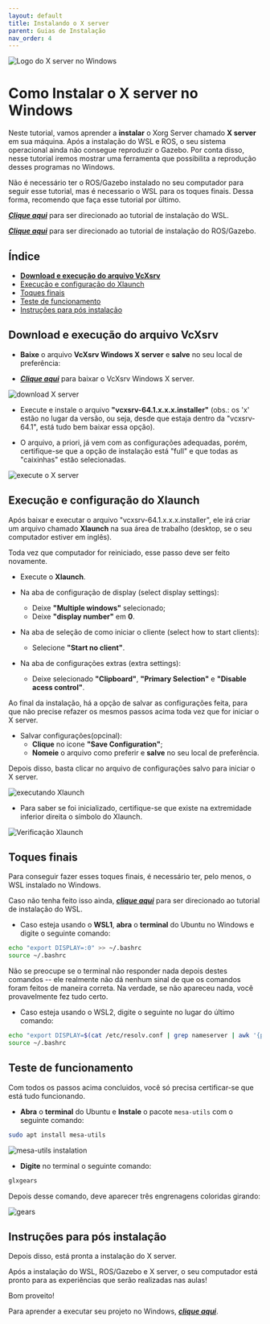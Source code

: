 ```yaml
---
layout: default
title: Instalando o X server
parent: Guias de Instalação
nav_order: 4
---
```


![Logo do X server no Windows](../assets/img/logo_Xserver.png)

# Como Instalar o X server no Windows

Neste tutorial, vamos aprender a **instalar** o Xorg Server chamado **X server** em sua máquina.
Após a instalação do WSL e ROS, o seu sistema operacional ainda não consegue reproduzir o Gazebo. Por conta disso, nesse tutorial iremos mostrar uma ferramenta que possibilita a reprodução desses programas no Windows.

Não é necessário ter o ROS/Gazebo instalado no seu computador para seguir esse tutorial, mas é necessario o WSL para os toques finais. Dessa forma, recomendo que faça esse tutorial por último.

***[Clique aqui](../InstalationGuides/WSL.md)*** para ser direcionado ao tutorial de instalação do WSL.

***[Clique aqui](../InstalationGuides/ROSGazeboWSL.md)*** para ser direcionado ao tutorial de instalação do ROS/Gazebo.

## Índice<!-- omit in toc -->

- [**Download e execução do arquivo VcXsrv**](#download-e-execução-do-arquivo-vcxsrv)
- [Execução e configuração do Xlaunch](#execução-e-configuração-do-xlaunch)
- [Toques finais](#toques-finais)
- [Teste de funcionamento](#teste-de-funcionamento)
- [Instruções para pós instalação](#instruções-para-pós-instalação)

## **Download e execução do arquivo VcXsrv**

- **Baixe** o arquivo **VcXsrv Windows X server** e **salve** no seu local de preferência:

- ***[Clique aqui](https://sourceforge.net/projects/vcxsrv/)*** para baixar o VcXsrv Windows X server.

![download X server](../assets/gif/XServer/0_baixando_VcXsrv.gif)

- Execute e instale o arquivo **"vcxsrv-64.1.x.x.x.installer"** (obs.: os 'x' estão no lugar da versão, ou seja, desde que estaja dentro da "vcxsrv-64.1", está tudo bem baixar essa opção).

- O arquivo, a priori, já vem com as configurações adequadas, porém, certifique-se que a opção de instalação está "full" e que todas as "caixinhas" estão selecionadas.

![execute o X server](../assets/gif/XServer/1_executando_VcXsrv.gif)

## Execução e configuração do Xlaunch

Após baixar e executar o arquivo "vcxsrv-64.1.x.x.x.installer", ele irá criar um arquivo chamado **Xlaunch** na sua área de trabalho (desktop, se o seu computador estiver em inglês).

Toda vez que computador for reiniciado, esse passo deve ser feito novamente.

- Execute o **Xlaunch**.
- Na aba de configuração de display (select display settings):
  - Deixe **"Multiple windows"** selecionado;
  - Deixe **"display number"** em **0**.

- Na aba de seleção de como iniciar o cliente (select how to start clients):
  - Selecione **"Start no client"**.

- Na aba de configurações extras (extra settings):
  - Deixe selecionado **"Clipboard"**, **"Primary Selection"** e **"Disable acess control"**.

Ao final da instalação, há a opção de salvar as configurações feita, para que não precise refazer os mesmos passos acima toda vez que for iniciar o X server.

- Salvar configurações(opcinal):
  - **Clique** no icone **"Save Configuration"**;
  - **Nomeie** o arquivo como preferir e **salve** no seu local de preferência.

Depois disso, basta clicar no arquivo de configurações salvo para iniciar o X server.

![executando Xlaunch](../assets/gif/XServer/2_executando_Xlaunch.gif)

- Para saber se foi inicializado, certifique-se que existe na extremidade inferior direita o símbolo do Xlaunch.

![Verificação Xlaunch](../assets/img/check_xlaunch.png)

## Toques finais

Para conseguir fazer esses toques finais, é necessário ter, pelo menos, o WSL instalado no Windows.

Caso não tenha feito isso ainda, ***[clique aqui](../InstalationGuides/WSL.md)*** para ser direcionado ao tutorial de instalação do WSL.

- Caso esteja usando o **WSL1**, **abra** o **terminal** do Ubuntu no Windows e digite o seguinte comando:

```bash
echo "export DISPLAY=:0" >> ~/.bashrc
source ~/.bashrc
```

Não se preocupe se o terminal não responder nada depois destes comandos -- ele realmente não dá nenhum sinal de que os comandos foram feitos de maneira correta. Na verdade, se não apareceu nada, você provavelmente fez tudo certo.

- Caso esteja usando o WSL2, digite o seguinte no lugar do último comando:

```bash
echo "export DISPLAY=$(cat /etc/resolv.conf | grep nameserver | awk '{print $2}'):0" >> ~/.bashrc
source ~/.bashrc
```

## Teste de funcionamento

Com todos os passos acima concluidos, você só precisa certificar-se que está tudo funcionando.

- **Abra** o **terminal** do Ubuntu e **Instale** o pacote `mesa-utils` com o seguinte comando:

```bash
sudo apt install mesa-utils
```

![mesa-utils instalation](../assets/gif/XServer/3_mesa_utils_instalation.gif)

- **Digite** no terminal o seguinte comando:

```bash
glxgears
```

Depois desse comando, deve aparecer três engrenagens coloridas girando:

![gears](../assets/gif/XServer/4_gears.gif)

## Instruções para pós instalação

Depois disso, está pronta a instalação do X server.

Após a instalação do WSL, ROS/Gazebo e X server, o seu computador está pronto para as experiências que serão realizadas nas aulas!

Bom proveito!

Para aprender a executar seu projeto no Windows, ***[clique aqui](../HowToRun/RunOnWSL.md)***.
